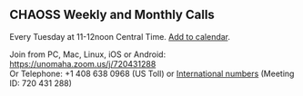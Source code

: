 <a name="calls" id="calls"></a>
## CHAOSS Weekly and Monthly Calls

Every Tuesday at 11-12noon Central Time. <a href="https://github.com/chaoss/website/releases/download/v1.0/CHAOSS-Calendar_WeeklySync.ics">Add to calendar</a>.

Join from PC, Mac, Linux, iOS or Android: https://unomaha.zoom.us/j/720431288<br/>
Or Telephone: +1 408 638 0968 (US Toll) or <a href="https://unomaha.zoom.us/zoomconference?m=DKGo2mmIuOv9xSjphoGZZmYKxr5HFrS9">International numbers</a> (Meeting ID: 720 431 288)
